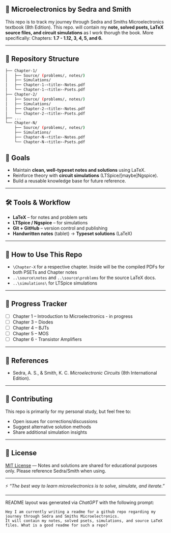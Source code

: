 ## 📘 Microelectronics by Sedra and Smith

This repo is to track my journey through Sedra and Smiths Microelectronics textbook (8th Edition). This repo. will contain my **note, solved psets, LaTeX source files, and circuit simulations** as I work thorugh the book. More specifically: 
Chapters: **1.7 - 1.12, 3, 4, 5, and 6.**

---
## 📂 Repository Structure  
```bash
├── Chapter-1/
│   ├── Source/ (problems/, notes/)
│   ├── Simulations/
│   ├── Chapter-1-<title>-Notes.pdf
│   └── Chapter-1-<title>-Psets.pdf
├── Chapter-2/
│   ├── Source/ (problems/, notes/)
│   ├── Simulations/
│   ├── Chapter-2-<title>-Notes.pdf
│   └── Chapter-2-<title>-Psets.pdf
├── ...
└── Chapter-N/
    ├── Source/ (problems/, notes/)
    ├── Simulations/
    ├── Chapter-N-<title>-Notes.pdf
    └── Chapter-N-<title>-Psets.pdf
```
## 🎯 Goals  

- Maintain **clean, well-typeset notes and solutions** using LaTeX.  
- Reinforce theory with **circuit simulations** (LTSpice/[maybe]Ngspice).  
- Build a reusable knowledge base for future reference.  

---

## 🛠 Tools & Workflow  

- **LaTeX** – for notes and problem sets  
- **LTSpice / Ngspice** – for simulations  
- **Git + GitHub** – version control and publishing  
- **Handwritten notes** (tablet) → **Typeset solutions** (LaTeX)  

---

## 🚀 How to Use This Repo  

- `\Chapter-X` for a respective chapter. Inside will be the compiled PDFs for both PSETs and Chapter notes
- `..\source\notes` and `..\source\problems` for the source LaTeX docs.
- `..\simulations\` for LTSpice simulations

---

## 📅 Progress Tracker  

- [ ] Chapter 1 – Introduction to Microelectronics - in progress
- [ ] Chapter 3 – Diodes  
- [ ] Chapter 4 – BJTs  
- [ ] Chapter 5 – MOS  
- [ ] Chapter 6 - Transistor Amplifiers

---

## 📖 References  

- Sedra, A. S., & Smith, K. C. *Microelectronic Circuits* (8th International Edition).  


---

## 🤝 Contributing  

This repo is primarily for my personal study, but feel free to:  
- Open issues for corrections/discussions  
- Suggest alternative solution methods  
- Share additional simulation insights  

---

## 📜 License  

[MIT License](LICENSE) — Notes and solutions are shared for educational purposes only. Please reference Sedra/Smith when using.  

---

⚡ *“The best way to learn microelectronics is to solve, simulate, and iterate.”*  

---

README layout was generated via _ChatGPT_ with the following prompt:

```
Hey I am currently writing a readme for a github repo regarding my journey through Sedra and Smiths Microelectronics.
It will contain my notes, solved psets, simulations, and source LaTeX files. What is a good readme for such a repo?
```
